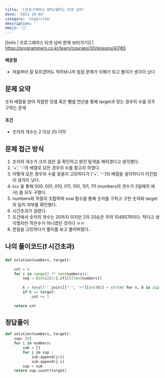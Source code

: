 ```yaml
---
title: '[프로그래머스-DFS/BFS] 타겟 넘버'
date: '2021-10-04'
category: 'algorithm'
description: ''
emoji: '🔢'
---
```


[[info | 프로그래머스 타겟 넘버 문제 보러가기]]
| https://programmers.co.kr/learn/courses/30/lessons/43165



#### 배운점

- 처음부터 잘 모르겠어도 적어보니까 점점 문제가 이해가 되고 풀이가 생각이 났다



## 문제 요약

숫자 배열을 받아 적절한 덧셈 혹은 뺄셈 연산을 통해 target과 맞는 경우의 수를 모두 구하는 문제

#### 조건

- 숫자의 개수는 2 이상 20 이하

## 문제 접근 방식

1. 숫자의 개수가 크지 않은 걸 확인하고 완전 탐색을 해야겠다고 생각했다.
2. '+', '-'의 배열로 모든 경우의 수를 찾고자 하였다.
3. 어떻게 모든 경우의 수를 찾을지 고민하다가 ['+', '-']의 배열을 생각하다가 이진법이 생각이 낫다.
4. `bin` 을 통해 000, 001, 010, 011, 100, 101, 111 (numbers의 갯수가 3일때의 예시) 를 모두 구했다.
5. numbers와 적절히 조합하여 eval 함수를 통해 숫자를 구하고 구한 숫자와 target의 일치 여부를 확인했다.
6. 시간초과가 걸렸다.
7. 조건에서 숫자의 갯수는 20까지 이지만 2의 20승은 무려 1048576이다. 작다고 생각했지만 작은수가 아니였던 것이다 ㅠㅠ
8. 한참을 고민하다가 풀이를 보고 풀어버렸다..

## 나의 풀이코드(❗ 시간초과)

```python
def solution(numbers, target):
    
    cnt = 0
    for i in range(2 ** len(numbers)):
        seq = bin(i)[2:].zfill(len(numbers))
        
        k = (eval(''.join([["-", "+"][int(b)] + str(n) for n, b in zip(numbers, seq)])))
        if k == target:
            cnt += 1
    
    return cnt
```



## 정답풀이

```python
def solution(numbers, target):
    sup= [0]
    for i in numbers:
        sub = []
        for j in sup : 
            sub.append(j+i)
            sub.append(j-i)
        sup = sub
    return sup.count(target)
```

